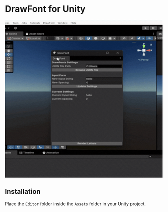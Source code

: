 # DrawFont for Unity

![image images/demoUnity.gif](images/demoUnity.gif)

## Installation

Place the `Editor` folder inside the `Assets` folder in your Unity project.
